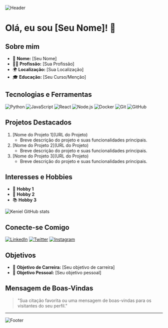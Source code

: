 ![Header](https://your-image-url.com)

# Olá, eu sou [Seu Nome]! 👋

## Sobre mim

- 🌟 **Nome:** [Seu Nome]
- 👨‍💻 **Profissão:** [Sua Profissão]
- 🌍 **Localização:** [Sua Localização]
- 🎓 **Educação:** [Seu Curso/Menção]

## Tecnologias e Ferramentas

![Python](https://img.shields.io/badge/Python-3776AB?style=for-the-badge&logo=python&logoColor=white)
![JavaScript](https://img.shields.io/badge/JavaScript-F7DF1E?style=for-the-badge&logo=javascript&logoColor=black)
![React](https://img.shields.io/badge/React-20232A?style=for-the-badge&logo=react&logoColor=61DAFB)
![Node.js](https://img.shields.io/badge/Node.js-43853D?style=for-the-badge&logo=node-dot-js&logoColor=white)
![Docker](https://img.shields.io/badge/Docker-2496ED?style=for-the-badge&logo=docker&logoColor=white)
![Git](https://img.shields.io/badge/Git-F05032?style=for-the-badge&logo=git&logoColor=white)
![GitHub](https://img.shields.io/badge/GitHub-181717?style=for-the-badge&logo=github&logoColor=white)

## Projetos Destacados

1. [Nome do Projeto 1](URL do Projeto)
   - Breve descrição do projeto e suas funcionalidades principais.
2. [Nome do Projeto 2](URL do Projeto)
   - Breve descrição do projeto e suas funcionalidades principais.
3. [Nome do Projeto 3](URL do Projeto)
   - Breve descrição do projeto e suas funcionalidades principais.

## Interesses e Hobbies

- 🎨 **Hobby 1**
- 🎸 **Hobby 2**
- 📚 **Hobby 3**

![Keniel GitHub stats](https://github-readme-stats.vercel.app/api?username=anuraghazra&show_icons=true&theme=radical)

## Conecte-se Comigo

[![LinkedIn](https://img.shields.io/badge/LinkedIn-0077B5?style=for-the-badge&logo=linkedin&logoColor=white)](https://www.linkedin.com/in/seu-username/)
[![Twitter](https://img.shields.io/badge/Twitter-1DA1F2?style=for-the-badge&logo=twitter&logoColor=white)](https://twitter.com/seu-username)
[![Instagram](https://img.shields.io/badge/Instagram-E4405F?style=for-the-badge&logo=instagram&logoColor=white)](https://www.instagram.com/seu-username/)

## Objetivos

- 🚀 **Objetivo de Carreira:** [Seu objetivo de carreira]
- 🌱 **Objetivo Pessoal:** [Seu objetivo pessoal]

## Mensagem de Boas-Vindas

> "Sua citação favorita ou uma mensagem de boas-vindas para os visitantes do seu perfil."

---

![Footer](https://your-image-url.com)
